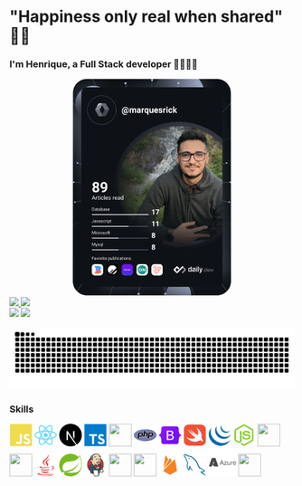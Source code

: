 <div><h1>"Happiness only real when shared" 👋🍀</h1></div>
<div><h3>I'm Henrique, a Full Stack developer 🧑🏻‍💻🤘</h3></div>
<div style="text-align: center;">
  <a href="https://app.daily.dev/marquesrick"><img src="https://github.com/MarquesRick/MarquesRick/blob/master/devcard.svg" width="280" alt="Henrique Marques's      Dev Card"/></a>
</div>
<div>
  <a href="https://github.com/MarquesRick">
  <img height="180em" src="https://github-readme-stats.vercel.app/api?username=MarquesRick&show_icons=true&theme=onedark&include_all_commits=true&count_private=true"/>
  <img height="180em" src="https://github-readme-stats.vercel.app/api/top-langs/?username=MarquesRick&layout=compact&langs_count=8&theme=onedark"/>
</div>
<div> 
  <a href = "mailto:hmservicostech@outlook.com.br"><img src="https://img.shields.io/badge/Microsoft_Outlook-0078D4?style=for-the-badge&logo=microsoft-outlook&logoColor=white" target="_blank"></a>
  <a href="https://www.linkedin.com/in/henri-marques" target="_blank"><img src="https://img.shields.io/badge/-LinkedIn-%230077B5?style=for-the-badge&logo=linkedin&logoColor=white" target="_blank"></a> 
</div>

<!--****[![Top Langs](https://github-readme-stats.vercel.app/api/top-langs/?username=MarquesRick&layout=compact)](https://github.com/MarquesRick/github-readme-stats) -->
![Snake animation](https://github.com/MarquesRick/MarquesRick/blob/output/github-contribution-grid-snake.svg)
  
### Skills
 <div>
   <img src="https://github.com/devicons/devicon/blob/master/icons/javascript/javascript-plain.svg" width="40" height="40" />
   <img src="https://github.com/devicons/devicon/blob/master/icons/react/react-original.svg" width="40" height="40"/>
   <img src="https://github.com/devicons/devicon/blob/master/icons/nextjs/nextjs-original.svg" width="40" height="40"/>
   <img src="https://github.com/devicons/devicon/blob/master/icons/typescript/typescript-original.svg" width="40" height="40"/>  
   <img src="https://cdn.jsdelivr.net/gh/devicons/devicon/icons/angularjs/angularjs-original.svg" width="40" height="40" />  
    <img src="https://github.com/devicons/devicon/blob/master/icons/php/php-original.svg" width="40" height="40" />  
   <img src="https://github.com/devicons/devicon/blob/master/icons/bootstrap/bootstrap-original.svg" width="40" height="40"/>
    <img src="https://github.com/devicons/devicon/blob/master/icons/swift/swift-original.svg" width="40" height="40"/>  
     <img src="https://github.com/devicons/devicon/blob/master/icons/jquery/jquery-plain.svg" width="40" height="40"/>
   
   <img src="https://github.com/devicons/devicon/blob/master/icons/nodejs/nodejs-original.svg" width="40" height="40" />  
  <img src="https://cdn.jsdelivr.net/gh/devicons/devicon/icons/csharp/csharp-original.svg" width="40" height="40" />
   <img src="https://cdn.jsdelivr.net/gh/devicons/devicon/icons/dotnetcore/dotnetcore-original.svg" width="40" height="40"/>
    <img src="https://github.com/devicons/devicon/blob/master/icons/java/java-plain.svg" width="40" height="40"/>
   <img src="https://github.com/devicons/devicon/blob/master/icons/spring/spring-original.svg" width="40" height="40"/>  
    <img src="https://github.com/devicons/devicon/blob/master/icons/jenkins/jenkins-original.svg" width="40" height="40"/>
   
 
  
  <img src="https://cdn.jsdelivr.net/gh/devicons/devicon/icons/docker/docker-original.svg" width="40" height="40"/>
  <img src="https://cdn.jsdelivr.net/gh/devicons/devicon/icons/microsoftsqlserver/microsoftsqlserver-plain-wordmark.svg" width="40" height="40"/>
    <img src="https://github.com/devicons/devicon/blob/master/icons/firebase/firebase-plain.svg" width="40" height="40"/>
   <img src="https://github.com/devicons/devicon/blob/master/icons/mysql/mysql-original.svg" width="40" height="40"/>
  <img src="https://github.com/devicons/devicon/blob/master/icons/azure/azure-plain-wordmark.svg" width="50" height="50"/>
    <img src="https://cdn.jsdelivr.net/gh/devicons/devicon/icons/git/git-original.svg" width="40" height="40"/>
  
 </div>
</div>
